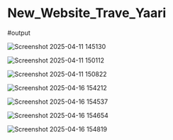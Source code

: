 <h1>New_Website_Trave_Yaari</h1>

#output

![Screenshot 2025-04-11 145130](https://github.com/user-attachments/assets/efb21119-7edc-456a-b351-3ed1418a8e54)

![Screenshot 2025-04-11 150112](https://github.com/user-attachments/assets/69a6cad6-154e-450d-8331-ae7c1b513685)

![Screenshot 2025-04-11 150822](https://github.com/user-attachments/assets/d5e5a249-995b-4ce0-9d11-47ba4be6c45d)

![Screenshot 2025-04-16 154212](https://github.com/user-attachments/assets/ad38bbc9-ea37-4218-8c24-82b460ed3983)


![Screenshot 2025-04-16 154537](https://github.com/user-attachments/assets/084339f3-9505-42a1-8134-4b83d7005fcf)

![Screenshot 2025-04-16 154654](https://github.com/user-attachments/assets/d9af4ba9-79bd-4a3f-9759-11a39f73a2d7)

![Screenshot 2025-04-16 154819](https://github.com/user-attachments/assets/0d8e4ba3-4a74-4627-88f3-1c008903f354)

